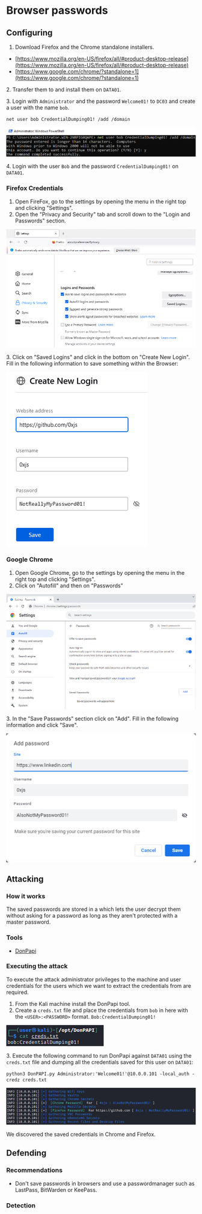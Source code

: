 # Browser passwords

## Configuring

1. Download Firefox and the Chrome standalone installers.

* [https://www.mozilla.org/en-US/firefox/all/#product-desktop-release](https://www.mozilla.org/en-US/firefox/all/#product-desktop-release)
* [https://www.google.com/chrome/?standalone=1](https://www.google.com/chrome/?standalone=1)

2\. Transfer them to and install them on `DATA01`.

3\. Login with `Administrator` and the password `Welcome01!` to `DC03` and create a user with the name `bob`.

```
net user bob CredentialDumping01! /add /domain
```

![](<../../../../.gitbook/assets/image (4) (3).png>)

4\. Login with the user `Bob` and the password `CredentialDumping01!` on `DATA01`.

### Firefox Credentials

1. Open FireFox, go to the settings by opening the menu in the right top and clicking "Settings".
2. Open the "Privacy and Security" tab and scroll down to the "Login and Passwords" section.

![](<../../../../.gitbook/assets/image (1) (2).png>)

3\. Click on "Saved Logins" and click in the bottom on "Create New Login". Fill in the following information to save something within the Browser:

![](<../../../../.gitbook/assets/image (7) (2).png>)

### Google Chrome

1. Open Google Chrome, go to the settings by opening the menu in the right top and clicking "Settings".
2. Click on "Autofill" and then on "Passwords"

![](<../../../../.gitbook/assets/image (3).png>)

3\. In the "Save Passwords" section click on "Add". Fill in the following information and click "Save".

![](<../../../../.gitbook/assets/image (17).png>)

## Attacking

### How it works

The saved passwords are stored in a which lets the user decrypt them without asking for a password as long as they aren't protected with a master password.

### Tools

* [DonPapi](https://github.com/login-securite/DonPAPI)

### Executing the attack

To execute the attack administrator privileges to the machine and user credentials for the users which we want to extract the credentials from are required.

1. From the Kali machine install the DonPapi tool.
2. Create a `creds.txt` file and place the credentials from `bob` in here with the `<USER>:<PASSWORD>` format. `Bob:CredentialDumping01!`

![](<../../../../.gitbook/assets/image (12) (2).png>)

3\. Execute the following command to run DonPapi against `DATA01` using the `creds.txt` file and dumping all the credentials saved for this user on `DATA01`:

```
python3 DonPAPI.py Administrator:'Welcome01!'@10.0.0.101 -local_auth -credz creds.txt
```

![](<../../../../.gitbook/assets/image (1).png>)

We discovered the saved credentials in Chrome and Firefox.

## Defending

### Recommendations

* Don't save passwords in browsers and use a passwordmanager such as LastPass, BitWarden or KeePass.

### Detection



